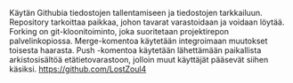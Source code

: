 Käytän Githubia tiedostojen tallentamiseen ja tiedostojen tarkkailuun.
Repository tarkoittaa paikkaa, johon tavarat varastoidaan ja voidaan löytää.
Forking on git-kloonitoiminto, joka suoritetaan projektirepon palvelinkopiossa. 
Merge-komentoa käytetään integroimaan muutokset toisesta haarasta. 
Push -komentoa käytetään lähettämään paikallista arkistosisältöä etätietovarastoon, jolloin muut käyttäjät pääsevät siihen käsiksi.
https://github.com/LostZoul4
